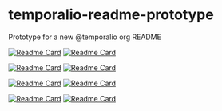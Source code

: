 # temporalio-readme-prototype
Prototype for a new @temporalio org README


[![Readme Card](https://github-readme-stats.vercel.app/api/pin/?username=temporalio&repo=temporal&show_icons=true&theme=transparent)](https://github.com/temporalio/temporal)
[![Readme Card](https://github-readme-stats.vercel.app/api/pin/?username=temporalio&repo=cli&show_icons=true&theme=transparent&description_lines_count=1)](https://github.com/temporalio/cli)

[![Readme Card](https://github-readme-stats.vercel.app/api/pin/?username=temporalio&repo=sdk-go&show_icons=true&theme=transparent)](https://github.com/temporalio/sdk-go)
[![Readme Card](https://github-readme-stats.vercel.app/api/pin/?username=temporalio&repo=sdk-java&show_icons=true&theme=transparent)](https://github.com/temporalio/sdk-java)

[![Readme Card](https://github-readme-stats.vercel.app/api/pin/?username=temporalio&repo=sdk-typescript&show_icons=true&theme=transparent)](https://github.com/temporalio/sdk-typescript)
[![Readme Card](https://github-readme-stats.vercel.app/api/pin/?username=temporalio&repo=sdk-python&show_icons=true&theme=transparent)](https://github.com/temporalio/sdk-python)

[![Readme Card](https://github-readme-stats.vercel.app/api/pin/?username=temporalio&repo=sdk-dotnet&show_icons=true&theme=transparent)](https://github.com/temporalio/sdk-dotnet)
[![Readme Card](https://github-readme-stats.vercel.app/api/pin/?username=temporalio&repo=sdk-ruby&show_icons=true&theme=transparent)](https://github.com/temporalio/sdk-ruby)



